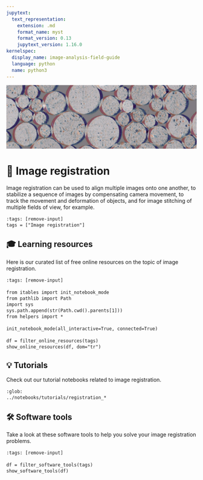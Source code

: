 ```yaml
---
jupytext:
  text_representation:
    extension: .md
    format_name: myst
    format_version: 0.13
    jupytext_version: 1.16.0
kernelspec:
  display_name: image-analysis-field-guide
  language: python
  name: python3
---
```

![registration](../../images/registration_lg.jpeg)

# 📐 Image registration

Image registration can be used to align multiple images onto one another, to stabilize a sequence of images by compensating camera movement, to track the movement and deformation of objects, and for image stitching of multiple fields of view, for example.

```{code-cell} ipython3
:tags: [remove-input]
tags = ["Image registration"]
```

## 🎓 Learning resources

Here is our curated list of free online resources on the topic of image registration.

```{code-cell} ipython3
:tags: [remove-input]

from itables import init_notebook_mode
from pathlib import Path
import sys
sys.path.append(str(Path.cwd().parents[1]))
from helpers import *

init_notebook_mode(all_interactive=True, connected=True)

df = filter_online_resources(tags)
show_online_resources(df, dom="tr")
```

## 💡 Tutorials

Check out our tutorial notebooks related to image registration.

```{nblinkgallery}
:glob:
../notebooks/tutorials/registration_*
```

## 🛠️ Software tools

Take a look at these software tools to help you solve your image registration problems.

```{code-cell} ipython3
:tags: [remove-input]

df = filter_software_tools(tags)
show_software_tools(df)
```